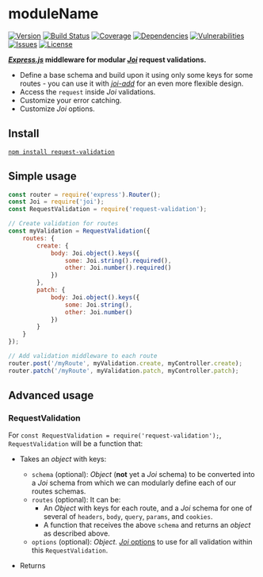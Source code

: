# moduleName

[![Version](https://img.shields.io/github/package-json/v/rafamel/request-validation.svg)](https://github.com/rafamel/request-validation)
[![Build Status](https://travis-ci.org/rafamel/request-validation.svg)](https://travis-ci.org/rafamel/request-validation)
[![Coverage](https://img.shields.io/coveralls/rafamel/request-validation.svg)](https://coveralls.io/github/rafamel/request-validation)
[![Dependencies](https://david-dm.org/rafamel/request-validation/status.svg)](https://david-dm.org/rafamel/request-validation)
[![Vulnerabilities](https://snyk.io/test/npm/request-validation/badge.svg)](https://snyk.io/test/npm/request-validation)
[![Issues](https://img.shields.io/github/issues/rafamel/request-validation.svg)](https://github.com/rafamel/request-validation/issues)
[![License](https://img.shields.io/github/license/rafamel/request-validation.svg)](https://github.com/rafamel/request-validation/blob/master/LICENSE)

**[*Express.js*](https://github.com/expressjs/expressjs.com) middleware for modular [*Joi*](https://github.com/hapijs/joi) request validations.**

- Define a base schema and build upon it using only some keys for some routes - you can use it with [*joi-add*](https://github.com/rafamel/joi-add) for an even more flexible design.
- Access the `request` inside *Joi* validations.
- Customize your error catching.
- Customize *Joi* options.

## Install

[`npm install request-validation`](https://www.npmjs.com/package/request-validation)

## Simple usage

```javascript
const router = require('express').Router();
const Joi = require('joi');
const RequestValidation = require('request-validation');

// Create validation for routes
const myValidation = RequestValidation({
    routes: {
        create: {
            body: Joi.object().keys({
                some: Joi.string().required(),
                other: Joi.number().required()
            })
        },
        patch: {
            body: Joi.object().keys({
                some: Joi.string(),
                other: Joi.number()
            })
        }
    }
});

// Add validation middleware to each route
router.post('/myRoute', myValidation.create, myController.create);
router.patch('/myRoute', myValidation.patch, myController.patch);
```

##  Advanced usage

### RequestValidation

For `const RequestValidation = require('request-validation');`, `RequestValidation` will be a function that:

- Takes an *object* with keys:
    - `schema` (optional): *Object* (**not** yet a *Joi* schema) to be converted into a *Joi* schema from which we can modularly define each of our routes schemas.
    - `routes` (optional): It can be:
        - An *Object* with keys for each route, and a *Joi* schema for one of several of `headers`, `body`, `query`, `params`, and `cookies`.
        - A function that receives the above `schema` and returns an *object* as described above.
    - `options` (optional): *Object.* [*Joi* options](https://github.com/hapijs/joi/blob/master/API.md#validatevalue-schema-options-callback) to use for all validation within this `RequestValidation`.

- Returns
